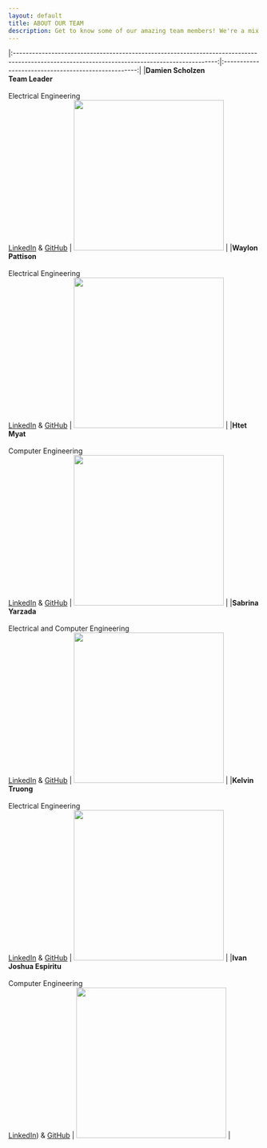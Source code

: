 ```yaml
---
layout: default
title: ABOUT OUR TEAM
description: Get to know some of our amazing team members! We're a mix of junior Electrical & Computer Engineering students. 
---
```


|:---------------------------------------------------------------------------------------------------------------------------------------------:|:---------------------------------------------------:|
|**Damien Scholzen** <br/> **Team Leader** <br/>                 <br/> Electrical Engineering <br/> [LinkedIn](https://linkedIn.com)  & [GitHub](https://github.com/damscho) | <img src="{{site.baseurl}}/assets/images/Damienpic.jpg" width="300"> |
|**Waylon Pattison** <br/>                 <br/> Electrical Engineering <br/> [LinkedIn](https://www.linkedin.com/in/waylon-pattison/) & [GitHub](https://github.com/EE-Wav) |  <img src="{{site.baseurl}}/assets/images/WaylonProfessionalPic200pixlen.jpg" width="300"> |
|**Htet Myat** <br/>                 <br/> Computer Engineering <br/> [LinkedIn](https://www.linkedin.com/in/htet-myat-a6b408193/)  & [GitHub](https://github.com/htet75) | <img src="{{site.baseurl}}/assets/images/Htet Myat.jpg" width="300"> |
|**Sabrina Yarzada** <br/>                 <br/> Electrical and Computer Engineering <br/> [LinkedIn](https://www.linkedin.com/in/sabrina-yarzada-29486719a/)  & [GitHub](https://github.com) |  <img src="{{site.baseurl}}/assets/images/sabrina_image.jpeg" width="300"> |
|**Kelvin Truong** <br/>                 <br/> Electrical Engineering <br/> [LinkedIn](https://www.linkedin.com/in/kelvin-truong-84315822a/)  & [GitHub](https://github.com/ketruong00) | <img src="{{site.baseurl}}/assets/images/kelvin_pic.jpg" width="300"> |
|**Ivan Joshua Espiritu** <br/>                 <br/> Computer Engineering <br/> [LinkedIn](https://www.linkedin.com/in/ivan-joshua-espiritu-26b33523b/))  & [GitHub]([https://github.com](https://github.com/iespiritu)) |  <img src="{{site.baseurl}}/assets/images/ivan500x600.jpg" width="300"> |
